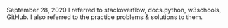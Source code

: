 September 28, 2020
I referred to stackoverflow, docs.python, w3schools, GitHub. I also referred to the practice problems & solutions to them.
